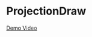 # ProjectionDraw

[Demo Video](https://drive.google.com/file/d/1SlZv3DmJ8fT-6a9Dn864fkZs4U7Lxvtw/view)
